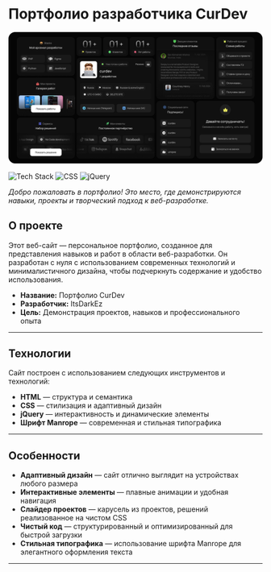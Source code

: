 # Портфолио разработчика CurDev

![Portfolio Banner](curdev.png)

![Tech Stack](https://img.shields.io/badge/HTML-E34F26?style=flat&logo=html5&logoColor=white) ![CSS](https://img.shields.io/badge/CSS-1572B6?style=flat&logo=css3&logoColor=white) ![jQuery](https://img.shields.io/badge/jQuery-0769AD?style=flat&logo=jquery&logoColor=white)

*Добро пожаловать в портфолио! Это место, где демонстрируются навыки, проекты и творческий подход к веб-разработке.*

## О проекте

Этот веб-сайт — персональное портфолио, созданное для представления навыков и работ в области веб-разработки. Он разработан с нуля с использованием современных технологий и минималистичного дизайна, чтобы подчеркнуть содержание и удобство использования.

- **Название:** Портфолио CurDev
- **Разработчик:** ItsDarkEz
- **Цель:** Демонстрация проектов, навыков и профессионального опыта

---

## Технологии

Сайт построен с использованием следующих инструментов и технологий:

- **HTML** — структура и семантика
- **CSS** — стилизация и адаптивный дизайн
- **jQuery** — интерактивность и динамические элементы
- **Шрифт Manrope** — современная и стильная типографика
---

## Особенности

- **Адаптивный дизайн** — сайт отлично выглядит на устройствах любого размера
- **Интерактивные элементы** — плавные анимации и удобная навигация
- **Слайдер проектов** — карусель из проектов, решений реализованное на чистом CSS
- **Чистый код** — структурированный и оптимизированный для быстрой загрузки
- **Стильная типографика** — использование шрифта Manrope для элегантного оформления текста

---
